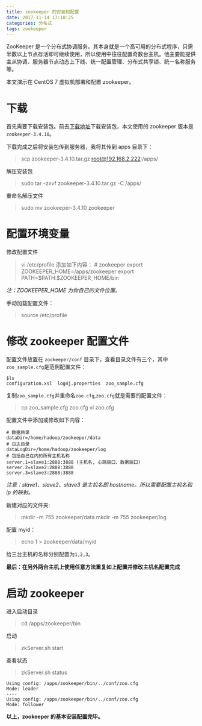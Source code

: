 ```yaml
---
title: zookeeper 的安装和配置
date: 2017-11-14 17:18:25
categories: 分布式
tags: zookeeper
---
```


ZooKeeper 是一个分布式协调服务。其本身就是一个高可用的分布式程序，只需半数以上节点存活即可继续使用，所以使用中往往配置奇数台主机。他主要能提供主从协调、服务器节点动态上下线、统一配置管理、分布式共享锁、统一名称服务等。

本文演示在 CentOS 7 虚拟机部署和配置 zookeeper。

<!-- more -->

# 下载

首先需要下载安装包。前去[下载地址](http://www.apache.org/dyn/closer.cgi/zookeeper/)下载安装包，本文使用的 zookeeper 版本是`zookeeper-3.4.10`。

下载完成之后将安装包传到服务器，我将其传到 apps 目录下：

> scp zookeeper-3.4.10.tar.gz root@192.168.2.222:/apps/

解压安装包

> sudo tar -zxvf zookeeper-3.4.10.tar.gz -C /apps/

重命名解压文件

> sudo mv zookeeper-3.4.10 zookeeper

# 配置环境变量

修改配置文件

> vi /etc/profile
> 添加如下内容：
> \# zookeeper
> export ZOOKEEPER_HOME=/apps/zookeeper
> export PATH=\$PATH:$ZOOKEEPER_HOME/bin

*注：ZOOKEEPER_HOME 为你自己的文件位置。*

手动加载配置文件：

> source /etc/profile

# 修改 zookeeper 配置文件

配置文件放置在 `zookeeper/conf` 目录下，查看目录文件有三个，其中`zoo_sample.cfg`是范例配置文件：

```
$ls
configuration.xsl  log4j.properties  zoo_sample.cfg
```

复制`zoo_sample.cfg`并重命名`zoo.cfg`,`zoo.cfg`就是需要的配置文件：

> cp zoo_sample.cfg zoo.cfg
> vi zoo.cfg

配置文件中添加或修改如下内容：

```
# 数据目录
dataDir=/home/hadoop/zookeeper/data
# 日志目录
dataLogDir=/home/hadoop/zookeeper/log
# 包括自己在内的所有主机名称
server.1=slave1:2888:3888 (主机名, 心跳端口、数据端口)
server.2=slave2:2888:3888
server.3=slave3:2888:3888
```

*注意：slave1、slave2、slave3 是主机名即 hostname。所以需要配置主机名和 ip 的映射。*

新建对应的文件夹:

> mkdir -m 755 zookeeper/data
> mkdir -m 755 zookeeper/log

配置 myid：

> echo 1 > zookeeper/data/myid

给三台主机的名称分别配置为`1,2,3`。

**最后：在另外两台主机上使用任意方法重复如上配置并修改主机名配置完成**

# 启动 zookeeper

进入启动目录

> cd /apps/zookeeper/bin

启动

> zkServer.sh start

查看状态

> zkServer.sh status

```
Using config: /apps/zookeeper/bin/../conf/zoo.cfg
Mode: leader
----
Using config: /apps/zookeeper/bin/../conf/zoo.cfg
Mode: follower
```

**以上，zookeeper 的基本安装配置完毕。**

